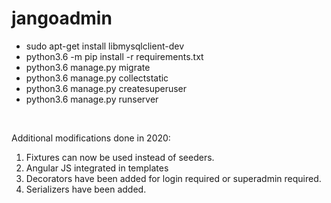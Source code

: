 # jangoadmin<br>
- sudo apt-get install libmysqlclient-dev<br>
- python3.6 -m pip install -r requirements.txt<br>
- python3.6 manage.py migrate<br>
- python3.6 manage.py collectstatic<br>
- python3.6 manage.py createsuperuser<br>
- python3.6 manage.py runserver<br>
<br>

Additional modifications done in 2020:
1. Fixtures can now be used instead of seeders.
2. Angular JS integrated in templates
3. Decorators have been added for login required or superadmin required.
4. Serializers have been added.
